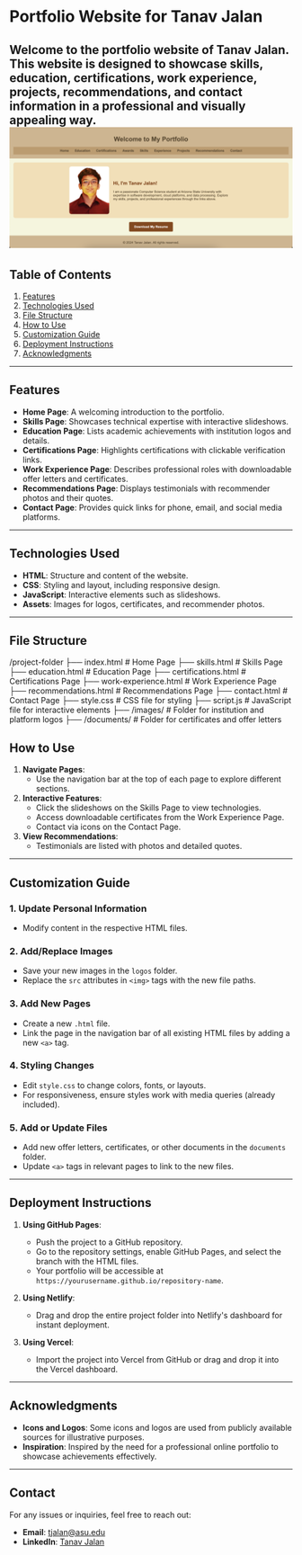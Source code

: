 # Portfolio Website for Tanav Jalan

Welcome to the portfolio website of **Tanav Jalan**. This website is designed to showcase skills, education, certifications, work experience, projects, recommendations, and contact information in a professional and visually appealing way.
![Screenshot of Portfolio Website](images/portfolio-main.png)
---

## Table of Contents
1. [Features](#features)
2. [Technologies Used](#technologies-used)
3. [File Structure](#file-structure)
4. [How to Use](#how-to-use)
5. [Customization Guide](#customization-guide)
6. [Deployment Instructions](#deployment-instructions)
7. [Acknowledgments](#acknowledgments)

---

## Features
- **Home Page**: A welcoming introduction to the portfolio.
- **Skills Page**: Showcases technical expertise with interactive slideshows.
- **Education Page**: Lists academic achievements with institution logos and details.
- **Certifications Page**: Highlights certifications with clickable verification links.
- **Work Experience Page**: Describes professional roles with downloadable offer letters and certificates.
- **Recommendations Page**: Displays testimonials with recommender photos and their quotes.
- **Contact Page**: Provides quick links for phone, email, and social media platforms.

---

## Technologies Used
- **HTML**: Structure and content of the website.
- **CSS**: Styling and layout, including responsive design.
- **JavaScript**: Interactive elements such as slideshows.
- **Assets**: Images for logos, certificates, and recommender photos.

---

## File Structure

/project-folder ├── index.html # Home Page ├── skills.html # Skills Page ├── education.html # Education Page ├── certifications.html # Certifications Page ├── work-experience.html # Work Experience Page ├── recommendations.html # Recommendations Page ├── contact.html # Contact Page ├── style.css # CSS file for styling ├── script.js # JavaScript file for interactive elements ├── /images/ # Folder for institution and platform logos ├── /documents/ # Folder for certificates and offer letters


## How to Use
1. **Navigate Pages**:
   - Use the navigation bar at the top of each page to explore different sections.
2. **Interactive Features**:
   - Click the slideshows on the Skills Page to view technologies.
   - Access downloadable certificates from the Work Experience Page.
   - Contact via icons on the Contact Page.
3. **View Recommendations**:
   - Testimonials are listed with photos and detailed quotes.

---

## Customization Guide
### 1. **Update Personal Information**
- Modify content in the respective HTML files.

### 2. **Add/Replace Images**
- Save your new images in the `logos` folder.
- Replace the `src` attributes in `<img>` tags with the new file paths.

### 3. **Add New Pages**
- Create a new `.html` file.
- Link the page in the navigation bar of all existing HTML files by adding a new `<a>` tag.

### 4. **Styling Changes**
- Edit `style.css` to change colors, fonts, or layouts.
- For responsiveness, ensure styles work with media queries (already included).

### 5. **Add or Update Files**
- Add new offer letters, certificates, or other documents in the `documents` folder.
- Update `<a>` tags in relevant pages to link to the new files.

---

## Deployment Instructions
1. **Using GitHub Pages**:
   - Push the project to a GitHub repository.
   - Go to the repository settings, enable GitHub Pages, and select the branch with the HTML files.
   - Your portfolio will be accessible at `https://yourusername.github.io/repository-name`.

2. **Using Netlify**:
   - Drag and drop the entire project folder into Netlify's dashboard for instant deployment.

3. **Using Vercel**:
   - Import the project into Vercel from GitHub or drag and drop it into the Vercel dashboard.

---

## Acknowledgments
- **Icons and Logos**: Some icons and logos are used from publicly available sources for illustrative purposes.
- **Inspiration**: Inspired by the need for a professional online portfolio to showcase achievements effectively.

---

## Contact
For any issues or inquiries, feel free to reach out:
- **Email**: tjalan@asu.edu
- **LinkedIn**: [Tanav Jalan](https://www.linkedin.com/in/tanav-jalan/)
